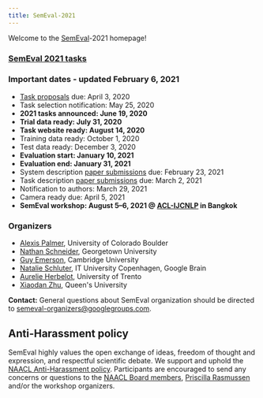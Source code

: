 ```yaml
---
title: SemEval-2021
---
```


Welcome to the [SemEval](https://semeval.github.io/)-2021 homepage!

### [SemEval 2021 tasks](https://semeval.github.io/SemEval2021/tasks)


### Important dates - updated February 6, 2021

- [Task proposals](cft.html) due: April 3, 2020
- Task selection notification: May 25, 2020
- __2021 tasks announced: June 19, 2020__
- __Trial data ready: July 31, 2020__
- __Task website ready: August 14, 2020__
- Training data ready: October 1, 2020
- Test data ready: December 3, 2020
- __Evaluation start: January 10, 2021__
- __Evaluation end: January 31, 2021__
- System description [paper submissions](https://www.softconf.com/acl2021/w13_SemEval/) due: February 23, 2021
- Task description [paper submissions](https://www.softconf.com/acl2021/w13_SemEval/) due: March 2, 2021
- Notification to authors: March 29, 2021
- Camera ready due: April 5, 2021
- __SemEval workshop: August 5–6, 2021 @ <a href="https://2021.aclweb.org/">ACL-IJCNLP</a> in Bangkok__

### Organizers

- [Alexis Palmer](), University of Colorado Boulder
- [Nathan Schneider](http://people.cs.georgetown.edu/nschneid/), Georgetown University
- [Guy Emerson](https://www.languagesciences.cam.ac.uk/directory/guy-emerson), Cambridge University
- [Natalie Schluter](https://natschluter.github.io/), IT University Copenhagen, Google Brain
- [Aurelie Herbelot](http://aurelieherbelot.net/), University of Trento
- [Xiaodan Zhu](http://www.xiaodanzhu.com/), Queen's University


__Contact:__ General questions about SemEval organization should be directed to <semeval-organizers@googlegroups.com>.

## Anti-Harassment policy

SemEval highly values the open exchange of ideas, freedom of thought and expression, and respectful scientific debate. We support and uphold the [NAACL Anti-Harassment policy](http://naacl.org/policies/anti-harassment.html). Participants are encouraged to send any concerns or questions to the [NAACL Board members](http://naacl.org/officers/), [Priscilla Rasmussen](mailto:acl@aclweb.org) and/or the workshop organizers.
